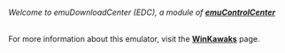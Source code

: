 ###### Welcome to emuDownloadCenter (EDC), a module of [**emuControlCenter**](https://github.com/PhoenixInteractiveNL/emuControlCenter/wiki/)

For more information about this emulator, visit the [**WinKawaks**](https://github.com/PhoenixInteractiveNL/emuDownloadCenter/wiki/Emulator-winkawaks#menu) page.
